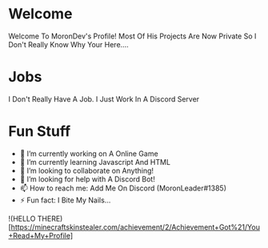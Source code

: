 # Welcome
Welcome To MoronDev's Profile! Most Of His Projects Are Now Private So I Don't Really Know Why Your Here....

# Jobs
I Don't Really Have A Job. I Just Work In A Discord Server

# Fun Stuff

- 🔭 I’m currently working on A Online Game
- 🌱 I’m currently learning Javascript And HTML
- 👯 I’m looking to collaborate on Anything!
- 🤔 I’m looking for help with A Discord Bot!
- 📫 How to reach me: Add Me On Discord (MoronLeader#1385)
- ⚡ Fun fact: I Bite My Nails...

!(HELLO THERE)[https://minecraftskinstealer.com/achievement/2/Achievement+Got%21/You+Read+My+Profile]
